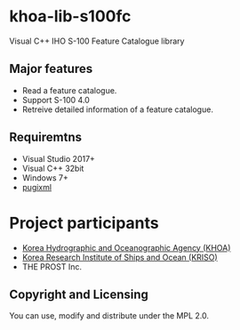 # khoa-lib-s100fc
Visual C++ IHO S-100 Feature Catalogue library

## Major features
- Read a feature catalogue. 
- Support S-100 4.0
- Retreive detailed information of a feature catalogue.

## Requiremtns
- Visual Studio 2017+
- Visual C++ 32bit
- Windows 7+
- [pugixml](https://pugixml.org/)

# Project participants
- [Korea Hydrographic and Oceanographic Agency (KHOA)](https://www.khoa.go.kr/eng/)
- [Korea Research Institute of Ships and Ocean (KRISO)](https://www.kriso.re.kr/eng/)
- THE PROST Inc.

## Copyright and Licensing
You can use, modify and distribute under the MPL 2.0. 
